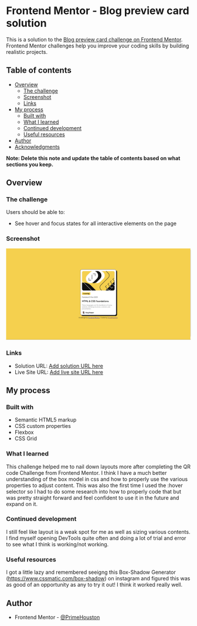 # Frontend Mentor - Blog preview card solution

This is a solution to the [Blog preview card challenge on Frontend Mentor](https://www.frontendmentor.io/challenges/blog-preview-card-ckPaj01IcS). Frontend Mentor challenges help you improve your coding skills by building realistic projects.

## Table of contents

- [Overview](#overview)
  - [The challenge](#the-challenge)
  - [Screenshot](#screenshot)
  - [Links](#links)
- [My process](#my-process)
  - [Built with](#built-with)
  - [What I learned](#what-i-learned)
  - [Continued development](#continued-development)
  - [Useful resources](#useful-resources)
- [Author](#author)
- [Acknowledgments](#acknowledgments)

**Note: Delete this note and update the table of contents based on what sections you keep.**

## Overview

### The challenge

Users should be able to:

- See hover and focus states for all interactive elements on the page

### Screenshot

![](./design/SolutionPic.jpg)

### Links

- Solution URL: [Add solution URL here](https://your-solution-url.com)
- Live Site URL: [Add live site URL here](https://your-live-site-url.com)

## My process

### Built with

- Semantic HTML5 markup
- CSS custom properties
- Flexbox
- CSS Grid

### What I learned

This challenge helped me to nail down layouts more after completing the QR code Challenge from Frontend Mentor. I think I have a much better understanding of the box model in css and how to properly use the various properties to adjust content. This was also the first time I used the :hover selector so I had to do some research into how to properly code that but was pretty straight forward and feel confident to use it in the future and expand on it.

### Continued development

I still feel like layout is a weak spot for me as well as sizing various contents. I find myself opening DevTools quite often and doing a lot of trial and error to see what I think is working/not working.

### Useful resources

I got a little lazy and remembered seeigng this Box-Shadow Generator (https://www.cssmatic.com/box-shadow) on instagram and figured this was as good of an opportunity as any to try it out! I think it worked really well.

## Author

- Frontend Mentor - [@PrimeHouston](https://www.frontendmentor.io/profile/PrimeHouston)
